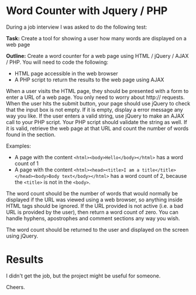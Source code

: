 Word Counter with Jquery / PHP
=================

During a job interview I was asked to do the following test:

**Task:** Create a tool for showing a user how many words are displayed on a web page

**Outline:** Create a word counter for a web page using HTML / jQuery / AJAX / PHP. You will need to code the following:

* HTML page accessible in the web browser
* A PHP script to return the results to the web page using AJAX

When a user visits the HTML page, they should be presented with a form to enter a URL of a web page. You only need to worry about http:// requests. When the user hits the submit button, your page should use jQuery to check that the input box is not empty. If it is empty, display a error message any way you like. If the user enters a valid string, use jQuery to make an AJAX call to your PHP script. Your PHP script should validate the string as well. If it is valid, retrieve the web page at that URL and count the number of words found in the <BODY> section. 

Examples:

* A page with the content `<html><body>Hello</body></html>` has a word count of 1
* A page with the content `<html><head><title>I am a title</title></head><body>Body text</body></html>` has a word count of 2, because the `<title>` is not in the `<body>`.

The word count should be the number of words that would normally be displayed if the URL was viewed using a web browser, so anything inside HTML tags should be ignored. If the URL provided is not active (i.e. a bad URL is provided by the user), then return a word count of zero. You can handle hyphens, apostrophes and comment sections any way you wish.

The word count should be returned to the user and displayed on the screen using jQuery.

Results
=========

I didn't get the job, but the project might be useful for someone.

Cheers.